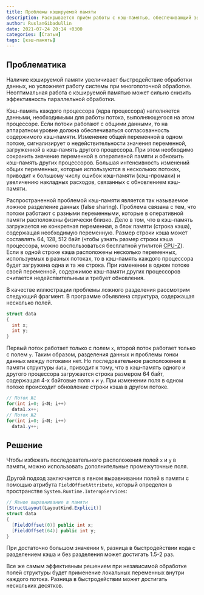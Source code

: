```yaml
---
title: Проблемы кэшируемой памяти
description: Раскрывается приём работы с кэш-памятью, обеспечивающий эффективную работу приложения по критерию быстродействия в многопоточном сценарии.
author: RuslanGibadullin
date: 2021-07-24 20:14 +0300
categories: [Статьи]
tags: [кэш-память]
---
```

## Проблематика

Наличие кэшируемой памяти увеличивает быстродействие обработки данных, но усложняет работу системы при многопоточной обработке. Неоптимальная работа с кэшируемой памятью может сильно снизить эффективность параллельной обработки.

Кэш-память каждого процессора (ядра процессора) наполняется данными, необходимыми для работы потока, выполняющегося на этом процессоре. Если потоки работают с общими данными, то на аппаратном уровне должна обеспечиваться согласованность содержимого кэш-памяти. Изменение общей переменной в одном потоке, сигнализирует о недействительности значения переменной, загруженной в кэш-память другого процессора. При этом необходимо сохранить значение переменной в оперативной памяти и обновить кэш-память других процессоров. Большая интенсивность изменений общих переменных, которые используются в нескольких потоках, приводит к большому числу ошибок кэш-памяти (кэш-промахи) и увеличению накладных расходов, связанных с обновлением кэш-памяти.

Распространенной проблемой кэш-памяти является так называемое ложное разделение данных (false sharing). Проблема связана с тем, что потоки работают с разными переменными, которые в оперативной памяти расположены физически близко. Дело в том, что в кэш-память загружается не конкретная переменная, а блок памяти (строка кэша), содержащая необходимую переменную. Размер строки кэша может составлять 64, 128, 512 байт (чтобы узнать размер строки кэша процессора, можно воспользоваться бесплатной утилитой [CPU-Z](https://www.cpuid.com/softwares/cpu-z.html)). Если в одной строке кэша расположены несколько переменных, используемых в разных потоках, то в кэш-память каждого процессора будет загружена одна и та же строка. При изменении в одном потоке своей переменной, содержимое кэш-памяти других процессоров считается недействительным и требует обновления.

В качестве иллюстрации проблемы ложного разделения рассмотрим следующий фрагмент. В программе объявлена структура, содержащая несколько полей.

```csharp
struct data 
{
  int x;
  int y;
}
```

Первый поток работает только с полем `x`, второй поток работает только с полем `y`. Таким образом, разделения данных и проблемы гонки данных между потоками нет. Но последовательное расположение в памяти структуры `data`, приводит к тому, что в кэш-память одного и другого процессора загружается строка размером 64 байт, содержащая 4-х байтовые поля `x` и `y`. При изменении поля в одном потоке происходит обновление строки кэша в другом потоке.

```csharp
// Поток №1
for(int i=0; i<N; i++)
  data1.x++; 
// Поток №2
for(int i=0; i<N; i++)
  data1.y++;
```

## Решение

Чтобы избежать последовательного расположения полей `x` и `y` в памяти, можно использовать дополнительные промежуточные поля.

Другой подход заключается в явном выравнивании полей в памяти с помощью атрибута `FieldOffsetAttribute`, который определен в пространстве `System.Runtime.InteropServices`:

```csharp
// Явное выравнивание в памяти
[StructLayout(LayoutKind.Explicit)] 
struct data 
{
  [FieldOffset(0)] public int x; 
  [FieldOffset(64)] public int y; 
}
```

При достаточно большом значении `N`, разница в быстродействии кода с разделением кэша и без разделения может достигать 1.5-2 раз. 

Все же самым эффективным решением при независимой обработке полей структуры будет применение локальных переменных внутри каждого потока. Разница в быстродействии может достигать нескольких десятков.